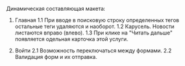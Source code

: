 Динамическая составляющая макета:

1. Главная
1.1 При вводе в поисковую строку определенных тегов остальные теги удаляются и наоборот.
1.2 Карусель. Новости листаются вправо (влево).
1.3 При клике на "Читать дальше" появляется одельная карточка этой услуги.

2. Войти
2.1 Возможность переключаться между формами.
2.2 Валидация форм и их отправка.
